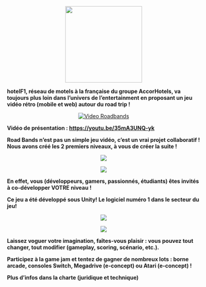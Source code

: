 <p align="center">
    <img src="https://user-images.githubusercontent.com/29977168/28116277-c23a7cce-6708-11e7-927c-5a6bd911da85.png"
         style="width: 200; height:auto;"
    >
</p>

**hotelF1, réseau de motels à la française du groupe AccorHotels, va toujours plus loin dans l’univers de l’entertainment en proposant un jeu vidéo rétro (mobile et web) autour du road trip !**


<p align="center">
    <a href="http://www.youtube.com/watch?feature=player_embedded&v=35mA3UNQ-yk" target="_blank"><img src="http://img.youtube.com/vi/35mA3UNQ-yk/0.jpg" alt="Video Roadbands"/></a>
</p>

**Vidéo de présentation : https://youtu.be/35mA3UNQ-yk**

**Road Bands n’est pas un simple jeu vidéo, c’est un vrai projet collaboratif ! Nous avons créé les 2 premiers niveaux, à vous de créer la suite !**

<p align="center">
    <img src="https://user-images.githubusercontent.com/29977168/28377113-203944b0-6cac-11e7-9714-4434619adb9c.png">
</p>
<p align="center">
    <img src="https://user-images.githubusercontent.com/29977168/28377126-260cae86-6cac-11e7-8017-ce72fd0f38a2.png">
</p>

**En effet, vous (développeurs, gamers, passionnés, étudiants) êtes invités à co-développer VOTRE niveau !**


**Ce jeu a été développé sous Unity! Le logiciel numéro 1 dans le secteur du jeu!**

<p align="center">
    <img src="https://user-images.githubusercontent.com/29977168/28377124-243f617a-6cac-11e7-9490-953189bc09aa.png">
</p>
<p align="center">
    <img src="https://user-images.githubusercontent.com/29977168/28377127-27d40336-6cac-11e7-95cd-4afbc0db308e.png">
</p>

**Laissez voguer votre imagination, faîtes-vous plaisir : vous pouvez tout changer, tout modifier (gameplay, scoring, scénario, etc.).**

**Participez à la game jam et tentez de gagner de nombreux lots : borne arcade, consoles Switch, Megadrive (e-concept) ou Atari (e-concept) !**

**Plus d’infos dans la charte (juridique et technique)**
